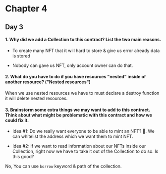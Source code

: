 # Chapter 4

## Day 3

#### 1. Why did we add a Collection to this contract? List the two main reasons.

- To create many NFT that it will hard to store & give us error already data is stored

- Nobody can gave us NFT, only account owner can do that.

#### 2. What do you have to do if you have resources "nested" inside of another resource? ("Nested resources")

When we use nested resources we have to must declare a destroy function it will delete nested resources.

#### 3. Brainstorm some extra things we may want to add to this contract. Think about what might be problematic with this contract and how we could fix it.

- Idea #1: Do we really want everyone to be able to mint an NFT? 🤔.
  We can whitelist the address which we want them to mint NFT.

- Idea #2: If we want to read information about our NFTs inside our Collection, right now we have to take it out of the Collection to do so. Is this good?

No, You can use `borrow` keyword & path of the collection.
